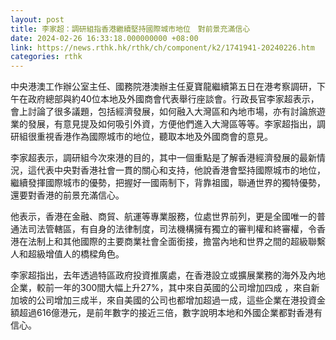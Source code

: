 ```yaml
---
layout: post
title: 李家超：調研組指香港繼續堅持國際城市地位　對前景充滿信心
date: 2024-02-26 16:33:18.000000000 +08:00
link: https://news.rthk.hk/rthk/ch/component/k2/1741941-20240226.htm
categories: rthk
---
```


中央港澳工作辦公室主任、國務院港澳辦主任夏寶龍繼續第五日在港考察調研，下午在政府總部與約40位本地及外國商會代表舉行座談會。行政長官李家超表示，會上討論了很多議題，包括經濟發展，如何融入大灣區和內地市場，亦有討論旅遊業的發展，有意見提及如何吸引外資，方便他們進入大灣區等等。李家超指出，調研組很重視香港作為國際城市的地位，聽取本地及外國商會的意見。

李家超表示，調研組今次來港的目的，其中一個重點是了解香港經濟發展的最新情況，這代表中央對香港社會一貫的關心和支持，他說香港會堅持國際城市的地位，繼續發揮國際城市的優勢，把握好一國兩制下，背靠祖國，聯通世界的獨特優勢，還要對香港的前景充滿信心。

他表示，香港在金融、商貿、航運等專業服務，位處世界前列，更是全國唯一的普通法司法管轄區，有自身的法律制度，司法機構擁有獨立的審判權和終審權，令香港在法制上和其他國際的主要商業社會全面銜接，擔當內地和世界之間的超級聯繫人和超級增值人的橋樑角色。

李家超指出，去年透過特區政府投資推廣處，在香港設立或擴展業務的海外及內地企業，較前一年的300間大幅上升27%，其中來自英國的公司增加四成 ，來自新加坡的公司增加三成半，來自美國的公司也都增加超過一成，這些企業在港投資金額超過616億港元，是前年數字的接近三倍，數字說明本地和外國企業都對香港有信心。
